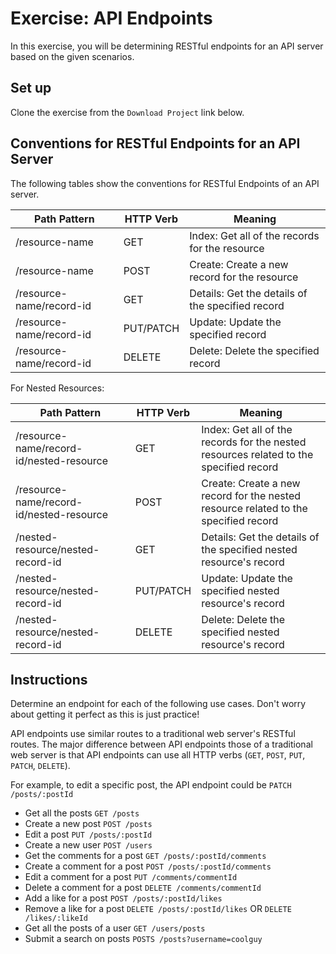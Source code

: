 # Exercise: API Endpoints

In this exercise, you will be determining RESTful endpoints for an API server
based on the given scenarios.

## Set up

Clone the exercise from the `Download Project` link below.

## Conventions for RESTful Endpoints for an API Server

The following tables show the conventions for RESTful Endpoints of an API
server.

| Path Pattern             | HTTP Verb | Meaning                                          |
| ------------------------ | --------- | ------------------------------------------------ |
| /resource-name           | GET       | Index: Get all of the records for the resource   |
| /resource-name           | POST      | Create: Create a new record for the resource     |
| /resource-name/record-id | GET       | Details: Get the details of the specified record |
| /resource-name/record-id | PUT/PATCH | Update: Update the specified record              |
| /resource-name/record-id | DELETE    | Delete: Delete the specified record              |

For Nested Resources:

| Path Pattern                             | HTTP Verb | Meaning                                                                                |
| ---------------------------------------- | --------- | -------------------------------------------------------------------------------------- |
| /resource-name/record-id/nested-resource | GET       | Index: Get all of the records for the nested resources related to the specified record |
| /resource-name/record-id/nested-resource | POST      | Create: Create a new record for the nested resource related to the specified record    |
| /nested-resource/nested-record-id        | GET       | Details: Get the details of the specified nested resource's record                     |
| /nested-resource/nested-record-id        | PUT/PATCH | Update: Update the specified nested resource's record                                  |
| /nested-resource/nested-record-id        | DELETE    | Delete: Delete the specified nested resource's record                                  |

## Instructions

Determine an endpoint for each of the following use cases. Don't worry about
getting it perfect as this is just practice!

API endpoints use similar routes to a traditional web server's RESTful routes.
The major difference between API endpoints those of a traditional web server is
that API endpoints can use all HTTP verbs (`GET`, `POST`, `PUT`, `PATCH`,
`DELETE`).

For example, to edit a specific post, the API endpoint could be
`PATCH /posts/:postId`

- Get all the posts
`GET /posts`
- Create a new post
`POST /posts`
- Edit a post
`PUT /posts/:postId`
- Create a new user
`POST /users`
- Get the comments for a post
`GET /posts/:postId/comments`
- Create a comment for a post
`POST /posts/:postId/comments`
- Edit a comment for a post
`PUT /comments/commentId`
- Delete a comment for a post
`DELETE /comments/commentId`
- Add a like for a post
`POST /posts/:postId/likes`
- Remove a like for a post
`DELETE /posts/:postId/likes`
OR
`DELETE /likes/:likeId`
- Get all the posts of a user
`GET /users/posts`
- Submit a search on posts
`POSTS /posts?username=coolguy`
